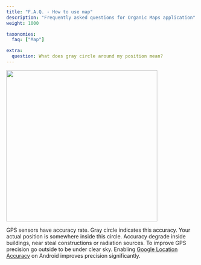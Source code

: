```yaml
---
title: "F.A.Q. - How to use map"
description: "Frequently asked questions for Organic Maps application"
weight: 1000

taxonomies:
  faq: ["Map"]

extra:
  question: What does gray circle around my position mean?
---
```


<img src="/images/faq/faq-map-grey-circle.jpg" width="400px"/>

GPS sensors have accuracy rate. Gray circle indicates this accuracy. Your actual position is somewhere inside this circle.
Accuracy degrade inside buildings, near steal constructions or radiation sources.
To improve GPS precision go outside to be under clear sky.
Enabling [Google Location Accuracy](https://support.google.com/maps/answer/2839911?co=GENIE.Platform%3DAndroid) on Android improves precision significantly.
